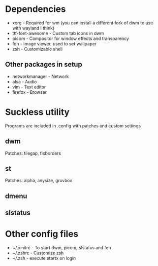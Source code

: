 # Dependencies
* xorg             - Required for wm (you can install a different fork of dwm to use with wayland I think)
* ttf-font-awesome - Custom tab icons in dwm
* picom            - Compositor for window effects and transparency
* feh              - Image viewer, used to set wallpaper
* zsh              - Customizable shell

## Other packages in setup
* networkmanager   - Network
* alsa             - Audio
* vim              - Text editor
* firefox          - Browser

# Suckless utility
Programs are included in .config with patches and custom settings


## dwm
Patches: tilegap, fixborders

## st
Patches: alpha, anysize, gruvbox

## dmenu

## slstatus


# Other config files
* ~/.xinitrc        - To start dwm, picom, slstatus and feh
* ~/.zshrc          - Customize zsh
* ~/.zsh            - execute startx on login
